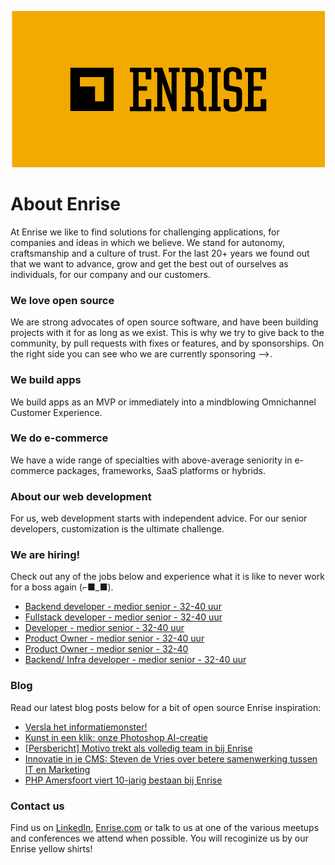 <p align="center"><a href="https://enrise.com" target="_blank"><img src="https://github.com/enrise/.github/blob/master/images/logo.png?raw=true"></a></p>

# About Enrise

At Enrise we like to find solutions for challenging applications, for companies and ideas in which we believe. We stand for autonomy, craftsmanship and a culture of trust. For the last 20+ years we found out that we want to advance, grow and get the best out of ourselves as individuals, for our company and our customers.

### We love open source

We are strong advocates of open source software, and have been building projects with it for as long as we exist.
This is why we try to give back to the community, by pull requests with fixes or features, and by sponsorships.
On the right side you can see who we are currently sponsoring -->.

### We build apps
We build apps as an MVP or immediately into a mindblowing Omnichannel Customer Experience.

### We do e-commerce
We have a wide range of specialties with above-average seniority in e-commerce packages, frameworks, SaaS platforms or hybrids.

### About our web development
For us, web development starts with independent advice. For our senior developers, customization is the ultimate challenge.

### We are hiring!

Check out any of the jobs below and experience what it is like to never work for a boss again (⌐■_■).

<!-- JOB-LIST:START -->
- [Backend developer - medior senior - 32-40 uur](https://jobs.enrise.com/backend-developer)
- [Fullstack developer - medior senior - 32-40 uur](https://jobs.enrise.com/fullstack-developer-team-quantum)
- [Developer - medior senior - 32-40 uur](https://jobs.enrise.com/fullstack-developer-team-hubble/nl)
- [Product Owner - medior senior - 32-40 uur](https://jobs.enrise.com/product-owner-team-quantum-2/nl)
- [Product Owner - medior senior - 32-40](https://jobs.enrise.com/product-owner-team-impact/nl)
- [Backend/ Infra developer - medior senior - 32-40 uur](https://jobs.enrise.com/backend-infra-developer-team-impact/nl)
<!-- JOB-LIST:END -->

### Blog

Read our latest blog posts below for a bit of open source Enrise inspiration:

<!-- POST-LIST:START -->
- [Versla het informatiemonster!](https://enrise.com/2023/10/procesautomatisering-dit-zijn-de-voordelen/)
- [Kunst in een klik: onze Photoshop AI-creatie](https://enrise.com/2023/10/photoshop-ai/)
- [[Persbericht] Motivo trekt als volledig team in bij Enrise](https://enrise.com/2023/09/persbericht-motivo-trekt-als-volledig-team-in-bij-enrise/)
- [Innovatie in je CMS: Steven de Vries over betere samenwerking tussen IT en Marketing](https://enrise.com/2023/09/innovatie-in-je-cms/)
- [PHP Amersfoort viert 10-jarig bestaan bij Enrise](https://enrise.com/2023/09/php-amersfoort-viert-10-jarig-bestaan-bij-enrise/)
<!-- POST-LIST:END -->

### Contact us

Find us on <a href="https://www.linkedin.com/company/enrise/" target="_blank">LinkedIn</a>, <a href="https://enrise.com" target="_blank">Enrise.com</a> or talk to us at one of the various meetups and conferences we attend when possible. You will recoginize us by our Enrise yellow shirts!

